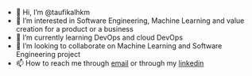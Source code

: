 - 👋 Hi, I’m @taufikalhkm
- 👀 I’m interested in Software Engineering, Machine Learning and value creation for a product or a business
- 🌱 I’m currently learning DevOps and cloud DevOps
- 💞️ I’m looking to collaborate on Machine Learning and Software Engineering project 
- 📫 How to reach me through [email](mailto:taufikalhkm@gmail.com) or through my  [linkedin](https://www.linkedin.com/in/muhammad-taufik-alhakim-8b5661118/)

<!---
taufikalhkm/taufikalhkm is a ✨ special ✨ repository because its `README.md` (this file) appears on your GitHub profile.
You can click the Preview link to take a look at your changes.
--->
